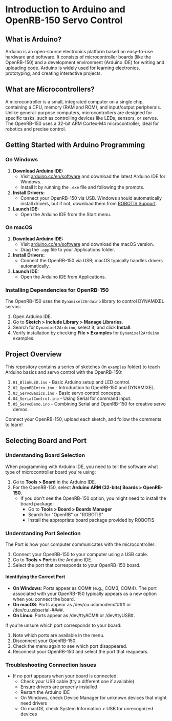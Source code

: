 # Introduction to Arduino and OpenRB-150 Servo Control

## What is Arduino?
Arduino is an open-source electronics platform based on easy-to-use hardware and software. It consists of microcontroller boards (like the OpenRB-150) and a development environment (Arduino IDE) for writing and uploading code. Arduino is widely used for learning electronics, prototyping, and creating interactive projects.

## What are Microcontrollers?
A microcontroller is a small, integrated computer on a single chip, containing a CPU, memory (RAM and ROM), and input/output peripherals. Unlike general-purpose computers, microcontrollers are designed for specific tasks, such as controlling devices like LEDs, sensors, or servos. The OpenRB-150 uses a 32-bit ARM Cortex-M4 microcontroller, ideal for robotics and precise control.

## Getting Started with Arduino Programming

### On Windows
1. **Download Arduino IDE:**
   - Visit [arduino.cc/en/software](https://www.arduino.cc/en/software) and download the latest Arduino IDE for Windows.
   - Install it by running the `.exe` file and following the prompts.
2. **Install Drivers:**
   - Connect your OpenRB-150 via USB. Windows should automatically install drivers, but if not, download them from [ROBOTIS Support](https://www.robotis.us/openrb-150-starter-kit/).
3. **Launch IDE:**
   - Open the Arduino IDE from the Start menu.

### On macOS
1. **Download Arduino IDE:**
   - Visit [arduino.cc/en/software](https://www.arduino.cc/en/software) and download the macOS version.
   - Drag the `.app` file to your Applications folder.
2. **Install Drivers:**
   - Connect the OpenRB-150 via USB; macOS typically handles drivers automatically.
3. **Launch IDE:**
   - Open the Arduino IDE from Applications.

### Installing Dependencies for OpenRB-150
The OpenRB-150 uses the `Dynamixel2Arduino` library to control DYNAMIXEL servos:
1. Open Arduino IDE.
2. Go to **Sketch > Include Library > Manage Libraries**.
3. Search for `Dynamixel2Arduino`, select it, and click **Install**.
4. Verify installation by checking **File > Examples** for `Dynamixel2Arduino` examples.

## Project Overview
This repository contains a series of sketches (in `examples` folder) to teach Arduino basics and servo control with the OpenRB-150:
1. `01_BlinkLED.ino` - Basic Arduino setup and LED control.
2. `02_OpenRBIntro.ino` - Introduction to OpenRB-150 and DYNAMIXEL.
3. `03_ServoBasics.ino` - Basic servo control concepts.
4. `04_SerialControl.ino` - Using Serial for command input.
5. `05_ServoDemo.ino` - Combining Serial and OpenRB-150 for creative servo demos.

Connect your OpenRB-150, upload each sketch, and follow the comments to learn!

## Selecting Board and Port

### Understanding Board Selection
When programming with Arduino IDE, you need to tell the software what type of microcontroller board you're using:

1. Go to **Tools > Board** in the Arduino IDE.
2. For the OpenRB-150, select **Arduino ARM (32-bits) Boards > OpenRB-150**.
   - If you don't see the OpenRB-150 option, you might need to install the board package:
     - Go to **Tools > Board > Boards Manager**
     - Search for "OpenRB" or "ROBOTIS"
     - Install the appropriate board package provided by ROBOTIS

### Understanding Port Selection
The Port is how your computer communicates with the microcontroller:

1. Connect your OpenRB-150 to your computer using a USB cable.
2. Go to **Tools > Port** in the Arduino IDE.
3. Select the port that corresponds to your OpenRB-150 board.

#### Identifying the Correct Port
- **On Windows**: Ports appear as COM# (e.g., COM3, COM4). The port associated with your OpenRB-150 typically appears as a new option when you connect the board.
- **On macOS**: Ports appear as /dev/cu.usbmodem#### or /dev/cu.usbserial-####.
- **On Linux**: Ports appear as /dev/ttyACM# or /dev/ttyUSB#.

If you're unsure which port corresponds to your board:
1. Note which ports are available in the menu.
2. Disconnect your OpenRB-150.
3. Check the menu again to see which port disappeared.
4. Reconnect your OpenRB-150 and select the port that reappears.

### Troubleshooting Connection Issues
- If no port appears when your board is connected:
  - Check your USB cable (try a different one if available)
  - Ensure drivers are properly installed
  - Restart the Arduino IDE
  - On Windows, check Device Manager for unknown devices that might need drivers
  - On macOS, check System Information > USB for unrecognized devices
